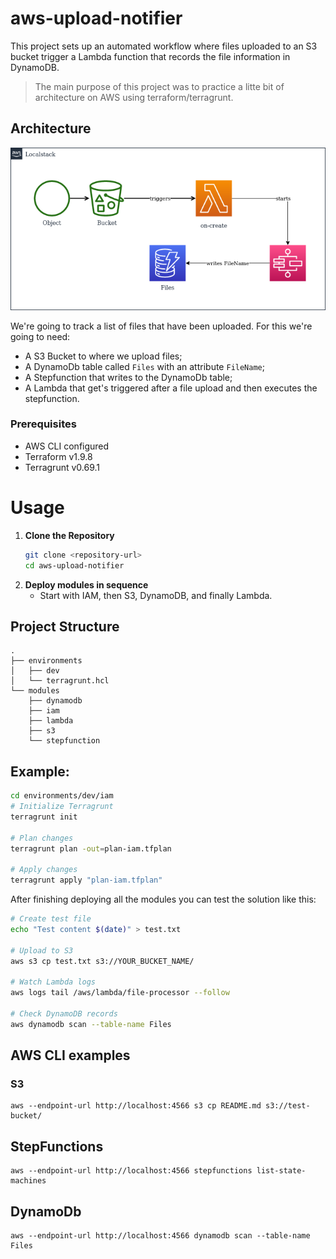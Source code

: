 # aws-upload-notifier

This project sets up an automated workflow where files uploaded to an S3 bucket trigger a Lambda function that records the file information in DynamoDB.

> The main purpose of this project was to practice a litte bit of architecture on AWS using terraform/terragrunt.

## Architecture

![Architecture](assignment.drawio.png)

We're going to track a list of files that have been uploaded. For this we're going to need:
- A S3 Bucket to where we upload files;
- A DynamoDb table called `Files` with an attribute `FileName`;
- A Stepfunction that writes to the DynamoDb table;
- A Lambda that get's triggered after a file upload and then executes the stepfunction.

### Prerequisites
- AWS CLI configured
- Terraform v1.9.8
- Terragrunt v0.69.1

# Usage

1. **Clone the Repository**
   ```bash
   git clone <repository-url>
   cd aws-upload-notifier
   ```
2. **Deploy modules in sequence**
   - Start with IAM, then S3, DynamoDB, and finally Lambda.

## Project Structure
```
.
├── environments
│   ├── dev
│   └── terragrunt.hcl
└── modules
    ├── dynamodb
    ├── iam
    ├── lambda
    ├── s3
    └── stepfunction
```

## Example:
```bash
cd environments/dev/iam 
# Initialize Terragrunt
terragrunt init

# Plan changes
terragrunt plan -out=plan-iam.tfplan

# Apply changes
terragrunt apply "plan-iam.tfplan"
```

After finishing deploying all the modules you can test the solution like this:

```bash
# Create test file
echo "Test content $(date)" > test.txt

# Upload to S3
aws s3 cp test.txt s3://YOUR_BUCKET_NAME/

# Watch Lambda logs
aws logs tail /aws/lambda/file-processor --follow

# Check DynamoDB records
aws dynamodb scan --table-name Files
```










## AWS CLI examples
### S3
```shell
aws --endpoint-url http://localhost:4566 s3 cp README.md s3://test-bucket/
```

## StepFunctions
```shell
aws --endpoint-url http://localhost:4566 stepfunctions list-state-machines
```

## DynamoDb

```shell
aws --endpoint-url http://localhost:4566 dynamodb scan --table-name Files
```
